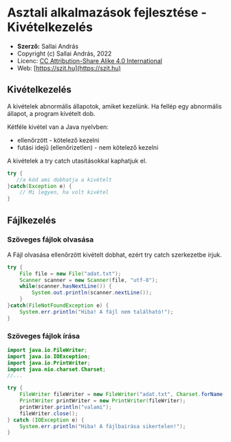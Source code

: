 # Asztali alkalmazások fejlesztése - Kivételkezelés

* **Szerző:** Sallai András
* Copyright (c) Sallai András, 2022
* Licenc: [CC Attribution-Share Alike 4.0 International](https://creativecommons.org/licenses/by-sa/4.0/)
* Web: [https://szit.hu](https://szit.hu)

## Kivételkezelés

A kivételek abnormális állapotok, amiket kezelünk. Ha fellép egy abnormális állapot, a program kivételt dob.

Kétféle kivétel van a Java nyelvben:

* ellenőrzött - kötelező kezelni
* futási idejű (ellenőrizetlen) - nem kötelező kezelni

A kivételek a try catch utasításokkal kaphatjuk el.

```java
try {
   //a kód ami dobhatja a kivételt
}catch(Exception e) {
    // Mi legyen, ha volt kivétel
}
```

## Fájlkezelés

### Szöveges fájlok olvasása

A Fájl olvasása ellenőrzött kivételt dobhat, ezért try catch szerkezetbe írjuk.

```java
try {
    File file = new File("adat.txt");
    Scanner scanner = new Scanner(file, "utf-8");
    while(scanner.hasNextLine()) {
        System.out.println(scanner.nextLine());
    }
}catch(FileNotFoundException e) {
    System.err.println("Hiba! A fájl nem található!");
}
```

### Szöveges fájlok írása

```java
import java.io.FileWriter;
import java.io.IOException;
import java.io.PrintWriter;
import java.nio.charset.Charset;
//...

try {
    FileWriter fileWriter = new FileWriter("adat.txt", Charset.forName("utf-8"), true);
    PrintWriter printWriter = new PrintWriter(fileWriter);
    printWriter.println("valami");
    fileWriter.close();            
} catch (IOException e) {
    System.err.println("Hiba! A fájlbaírása sikertelen!");
}
```
